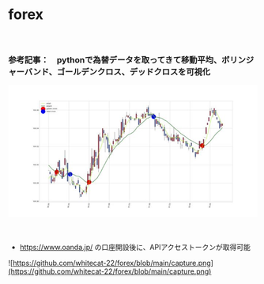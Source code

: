 # forex

　

### 参考記事：　pythonで為替データを取ってきて移動平均、ボリンジャーバンド、ゴールデンクロス、デッドクロスを可視化

<a href="https://swdrsker.hatenablog.com/entry/2018/05/18/070000">
  <img src="https://github.com/whitecat-22/forex/blob/main/forex.png">
</a>

　

- https://www.oanda.jp/ の口座開設後に、APIアクセストークンが取得可能


![https://github.com/whitecat-22/forex/blob/main/capture.png](https://github.com/whitecat-22/forex/blob/main/capture.png)

